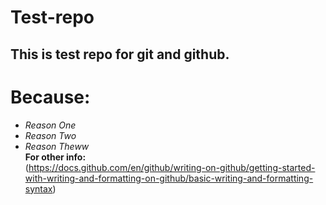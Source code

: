 # Test-repo
## This is test repo for git and github.
# Because:
  - *Reason One*
  - *Reason Two*
  - *Reason Theww*  
**For other info:**  
(https://docs.github.com/en/github/writing-on-github/getting-started-with-writing-and-formatting-on-github/basic-writing-and-formatting-syntax)

